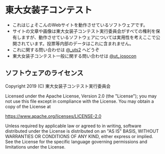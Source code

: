 # 東大女装子コンテスト

- これはじょそこんのWebサイトを動作させているソフトウェアです。
- サイトの文章や画像は東大女装子コンテスト実行委員会がすべての権利を保有しますが、動作させているソフトウェアについては実用性を考えここで公開されています。投票等内部のデータはこれに含まれません。
- これに関する問い合わせは [@_uts2](https://twitter.com/_uts2) へどうぞ
- 東大女装子コンテスト一般に関する問い合わせは [@ut_josocon](https://twitter.com/ut_josocon)

## ソフトウェアのライセンス

Copyright 2019 (C) 東大女装子コンテスト実行委員会

Licensed under the Apache License, Version 2.0 (the "License");
you may not use this file except in compliance with the License.
You may obtain a copy of the License at

https://www.apache.org/licenses/LICENSE-2.0

Unless required by applicable law or agreed to in writing, software
distributed under the License is distributed on an "AS IS" BASIS,
WITHOUT WARRANTIES OR CONDITIONS OF ANY KIND, either express or implied.
See the License for the specific language governing permissions and
limitations under the License.


